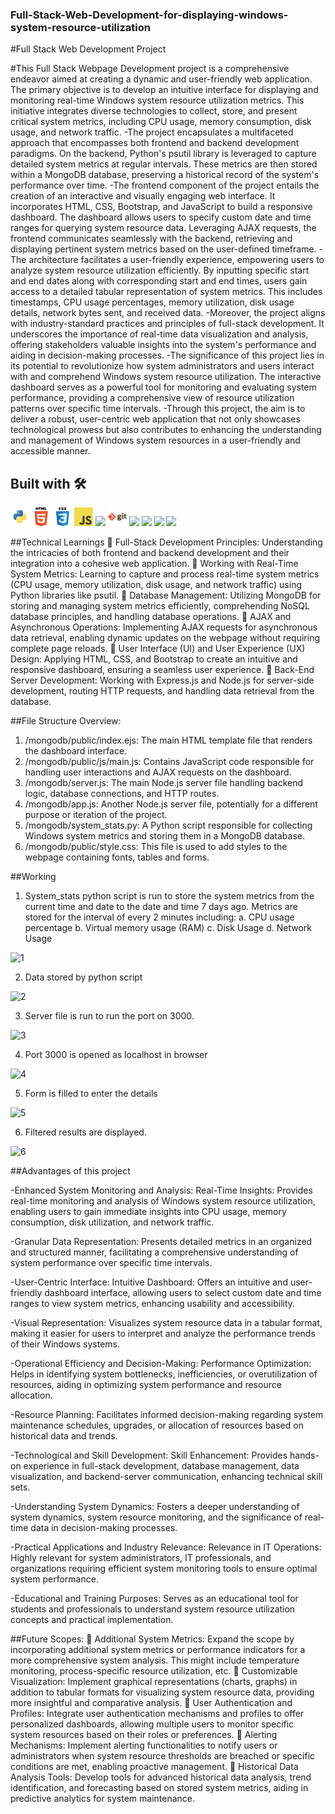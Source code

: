 ### Full-Stack-Web-Development-for-displaying-windows-system-resource-utilization
#Full Stack Web Development Project

#This Full Stack Webpage Development project is a comprehensive endeavor aimed at creating a dynamic and user-friendly web application. The primary objective is to develop an intuitive interface for displaying and monitoring real-time Windows system resource utilization metrics. This initiative integrates diverse technologies to collect, store, and present critical system metrics, including CPU usage, memory consumption, disk usage, and network traffic.
-The project encapsulates a multifaceted approach that encompasses both frontend and backend development paradigms. On the backend, Python's psutil library is leveraged to capture detailed system metrics at regular intervals. These metrics are then stored within a MongoDB database, preserving a historical record of the system's performance over time.
-The frontend component of the project entails the creation of an interactive and visually engaging web interface. It incorporates HTML, CSS, Bootstrap, and JavaScript to build a responsive dashboard. The dashboard allows users to specify custom date and time ranges for querying system resource data. Leveraging AJAX requests, the frontend communicates seamlessly with the backend, retrieving and displaying pertinent system metrics based on the user-defined timeframe.
-The architecture facilitates a user-friendly experience, empowering users to analyze system resource utilization efficiently. By inputting specific start and end dates along with corresponding start and end times, users gain access to a detailed tabular representation of system metrics. This includes timestamps, CPU usage percentages, memory utilization, disk usage details, network bytes sent, and received data.
-Moreover, the project aligns with industry-standard practices and principles of full-stack development. It underscores the importance of real-time data visualization and analysis, offering stakeholders valuable insights into the system's performance and aiding in decision-making processes.
-The significance of this project lies in its potential to revolutionize how system administrators and users interact with and comprehend Windows system resource utilization. The interactive dashboard serves as a powerful tool for monitoring and evaluating system performance, providing a comprehensive view of resource utilization patterns over specific time intervals.
-Through this project, the aim is to deliver a robust, user-centric web application that not only showcases technological prowess but also contributes to enhancing the understanding and management of Windows system resources in a user-friendly and accessible manner.

## Built with 🛠️
<code><img height="30" src="https://raw.githubusercontent.com/github/explore/80688e429a7d4ef2fca1e82350fe8e3517d3494d/topics/python/python.png"></code>
<code><img height="30" src="https://raw.githubusercontent.com/github/explore/80688e429a7d4ef2fca1e82350fe8e3517d3494d/topics/html/html.png"></code>
<code><img height="30" src="https://raw.githubusercontent.com/github/explore/80688e429a7d4ef2fca1e82350fe8e3517d3494d/topics/css/css.png"></code>
<code><img height="30" src="https://raw.githubusercontent.com/github/explore/80688e429a7d4ef2fca1e82350fe8e3517d3494d/topics/javascript/javascript.png"></code>
<code><img height="30" src="https://github.com/tomchen/stack-icons/raw/master/logos/bootstrap.svg"></code>
<code><img height="30" src="https://raw.githubusercontent.com/github/explore/80688e429a7d4ef2fca1e82350fe8e3517d3494d/topics/git/git.png"></code>
<code><img height="30" src="https://www.google.com/imgres?imgurl=https%3A%2F%2Fpythonfix.com%2Fpkg%2Fp%2Fpsutil%2Fpsutil-banner.webp&tbnid=bBazbIW-j2HUpM&vet=12ahUKEwjz2Yjqw4iEAxX_TWwGHfTJBLIQMygAegQIARBP..i&imgrefurl=https%3A%2F%2Fpythonfix.com%2Fpkg%2Fp%2Fpsutil%2F&docid=tITgzxcEnTffeM&w=1600&h=800&q=symbol%20psutil&ved=2ahUKEwjz2Yjqw4iEAxX_TWwGHfTJBLIQMygAegQIARBP"></code>
<code><img height="30" src="https://www.google.com/url?sa=i&url=https%3A%2F%2F1000logos.net%2Fmongodb-logo%2F&psig=AOvVaw1DepjY6_m1ApJYbxSXMaI4&ust=1706821738287000&source=images&cd=vfe&opi=89978449&ved=0CBMQjRxqFwoTCND8v8zEiIQDFQAAAAAdAAAAABAE"></code>
<code><img height="30" src="https://www.google.com/imgres?imgurl=https%3A%2F%2Fwww.bairesdev.com%2Fwp-content%2Fuploads%2F2021%2F07%2FExpressjs.svg&tbnid=tpirjvQ2ntR29M&vet=12ahUKEwjStNrvxIiEAxWsamwGHZLfBWcQMygGegQIARBU..i&imgrefurl=https%3A%2F%2Fwww.bairesdev.com%2Fblog%2Fwhat-is-express-js%2F&docid=HaUSfPxY2SAroM&w=3938&h=2475&q=logo%20express%20js&ved=2ahUKEwjStNrvxIiEAxWsamwGHZLfBWcQMygGegQIARBU"></code>
<code><img height="30" src="https://www.google.com/url?sa=i&url=https%3A%2F%2Fnextbigtechnology.com%2Fwhat-is-ajax%2F&psig=AOvVaw0iwRzcSPt9zRDbPbMfvKY-&ust=1706821896830000&source=images&cd=vfe&opi=89978449&ved=0CBMQjRxqFwoTCKCChpjFiIQDFQAAAAAdAAAAABAE"></code>

##Technical Learnings
 Full-Stack Development Principles: Understanding the intricacies of both frontend and backend development and their integration into a cohesive web application.
 Working with Real-Time System Metrics: Learning to capture and process real-time system metrics (CPU usage, memory utilization, disk usage, and network traffic) using Python libraries like psutil.
 Database Management: Utilizing MongoDB for storing and managing system metrics efficiently, comprehending NoSQL database principles, and handling database operations.
 AJAX and Asynchronous Operations: Implementing AJAX requests for asynchronous data retrieval, enabling dynamic updates on the webpage without requiring complete page reloads.
 User Interface (UI) and User Experience (UX) Design: Applying HTML, CSS, and Bootstrap to create an intuitive and responsive dashboard, ensuring a seamless user experience.
 Back-End Server Development: Working with Express.js and Node.js for server-side development, routing HTTP requests, and handling data retrieval from the database.

##File Structure Overview:
1. /mongodb/public/index.ejs: The main HTML template file that renders the dashboard interface.
2. /mongodb/public/js/main.js: Contains JavaScript code responsible for handling user interactions and AJAX requests on the dashboard.
3. /mongodb/server.js: The main Node.js server file handling backend logic, database connections, and HTTP routes.
4. /mongodb/app.js: Another Node.js server file, potentially for a different purpose or iteration of the project.
5. /mongodb/system_stats.py: A Python script responsible for collecting Windows system metrics and storing them in a MongoDB database.
6. /mongodb/public/style.css: This file is used to add styles to the webpage containing fonts, tables and forms.

##Working

1.	System_stats python script is run to store the system metrics from the current time and date to the date and time 7 days ago. Metrics are stored for the interval of every 2 minutes including:
a.	CPU usage percentage
b.	Virtual memory usage (RAM)
c.	Disk Usage 
d.	Network Usage
 
![1](https://github.com/LakshayGupta11/Full-Stack-Web-Development-for-displaying-windows-system-resource-utilization/assets/140741956/7764e5db-cfa6-40a6-8dfe-d83bfbf056cc)

2.	Data stored by python script
 
![2](https://github.com/LakshayGupta11/Full-Stack-Web-Development-for-displaying-windows-system-resource-utilization/assets/140741956/aa95e63f-ee68-40c5-be39-a91955c8e393)


3.	Server file is run to run the port on 3000.
 
 ![3](https://github.com/LakshayGupta11/Full-Stack-Web-Development-for-displaying-windows-system-resource-utilization/assets/140741956/adedc1d2-d682-4b8d-950a-6f2ca6224357)


4.	Port 3000 is opened as localhost in browser

![4](https://github.com/LakshayGupta11/Full-Stack-Web-Development-for-displaying-windows-system-resource-utilization/assets/140741956/a571a722-aacf-4f5e-9afc-b1f1311bf833)


5.	Form is filled to enter the details
 
![5](https://github.com/LakshayGupta11/Full-Stack-Web-Development-for-displaying-windows-system-resource-utilization/assets/140741956/0c5eb9e4-dc73-4c0f-8812-ebd8533cb1ba)


6.	Filtered results are displayed.

![6](https://github.com/LakshayGupta11/Full-Stack-Web-Development-for-displaying-windows-system-resource-utilization/assets/140741956/d0b74cf2-cff8-4fa2-8429-39dc03970b20)


##Advantages of this project

-Enhanced System Monitoring and Analysis:
Real-Time Insights: Provides real-time monitoring and analysis of Windows system resource utilization, enabling users to gain immediate insights into CPU usage, memory consumption, disk utilization, and network traffic.

-Granular Data Representation:
Presents detailed metrics in an organized and structured manner, facilitating a comprehensive understanding of system performance over specific time intervals.

-User-Centric Interface:
Intuitive Dashboard: Offers an intuitive and user-friendly dashboard interface, allowing users to select custom date and time ranges to view system metrics, enhancing usability and accessibility.

-Visual Representation:
Visualizes system resource data in a tabular format, making it easier for users to interpret and analyze the performance trends of their Windows systems.

-Operational Efficiency and Decision-Making:
Performance Optimization: Helps in identifying system bottlenecks, inefficiencies, or overutilization of resources, aiding in optimizing system performance and resource allocation.

-Resource Planning:
Facilitates informed decision-making regarding system maintenance schedules, upgrades, or allocation of resources based on historical data and trends.

-Technological and Skill Development:
Skill Enhancement: Provides hands-on experience in full-stack development, database management, data visualization, and backend-server communication, enhancing technical skill sets.

-Understanding System Dynamics:
Fosters a deeper understanding of system dynamics, system resource monitoring, and the significance of real-time data in decision-making processes.

-Practical Applications and Industry Relevance:
Relevance in IT Operations: Highly relevant for system administrators, IT professionals, and organizations requiring efficient system monitoring tools to ensure optimal system performance.

-Educational and Training Purposes:
Serves as an educational tool for students and professionals to understand system resource utilization concepts and practical implementation.

##Future Scopes:
 Additional System Metrics: Expand the scope by incorporating additional system metrics or performance indicators for a more comprehensive system analysis. This might include temperature monitoring, process-specific resource utilization, etc.
 Customizable Visualization: Implement graphical representations (charts, graphs) in addition to tabular formats for visualizing system resource data, providing more insightful and comparative analysis.
 User Authentication and Profiles: Integrate user authentication mechanisms and profiles to offer personalized dashboards, allowing multiple users to monitor specific system resources based on their roles or preferences.
 Alerting Mechanisms: Implement alerting functionalities to notify users or administrators when system resource thresholds are breached or specific conditions are met, enabling proactive management.
 Historical Data Analysis Tools: Develop tools for advanced historical data analysis, trend identification, and forecasting based on stored system metrics, aiding in predictive analytics for system maintenance.
